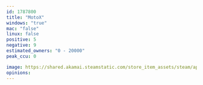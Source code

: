 ```yaml
---
id: 1787800
title: "MotoX"
windows: "true"
mac: "false"
linux: false
positive: 5
negative: 9
estimated_owners: "0 - 20000"
peak_ccu: 0

image: https://shared.akamai.steamstatic.com/store_item_assets/steam/apps/1787800/header.jpg?t=1667836011
opinions:
---
```

